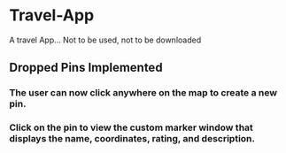 # Travel-App
A travel App... Not to be used, not to be downloaded

## Dropped Pins Implemented
### The user can now click anywhere on the map to create a new pin.
### Click on the pin to view the custom marker window that displays the name, coordinates, rating, and description.
